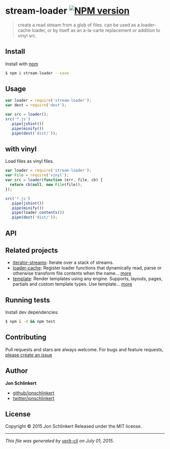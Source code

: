 # stream-loader [![NPM version](https://badge.fury.io/js/stream-loader.svg)](http://badge.fury.io/js/stream-loader)

> create a read stream from a glob of files. can be used as a loader-cache loader, or by itself as an a-la-carte replacement or addition to vinyl src.

## Install

Install with [npm](https://www.npmjs.com/)

```sh
$ npm i stream-loader --save
```

## Usage

```js
var loader = require('stream-loader');
var dest = require('dest');

var src = loader();
src('*.js')
  .pipe(jshint())
  .pipe(minify())
  .pipe(dest('dist/'));
```

## with vinyl

Load files as vinyl files.

```js
var loader = require('stream-loader');
var File = require('vinyl');
var src = loader(function (err, file, cb) {
  return cb(null, new File(file));
});

src('*.js')
  .pipe(jshint())
  .pipe(minify())
  .pipe(loader.contents())
  .pipe(dest('dist/'));
```

## API

## Related projects

* [iterator-streams](https://github.com/doowb/iterator-streams): Iterate over a stack of streams.
* [loader-cache](https://github.com/jonschlinkert/loader-cache): Register loader functions that dynamically read, parse or otherwise transform file contents when the name… [more](https://github.com/jonschlinkert/loader-cache)
* [template](https://github.com/jonschlinkert/template): Render templates using any engine. Supports, layouts, pages, partials and custom template types. Use template… [more](https://github.com/jonschlinkert/template)

## Running tests

Install dev dependencies:

```sh
$ npm i -d && npm test
```

## Contributing

Pull requests and stars are always welcome. For bugs and feature requests, [please create an issue](https://github.com/jonschlinkert/stream-loader/issues/new)

## Author

**Jon Schlinkert**

+ [github/jonschlinkert](https://github.com/jonschlinkert)
+ [twitter/jonschlinkert](http://twitter.com/jonschlinkert)

## License

Copyright © 2015 Jon Schlinkert
Released under the MIT license.

***

_This file was generated by [verb-cli](https://github.com/assemble/verb-cli) on July 01, 2015._